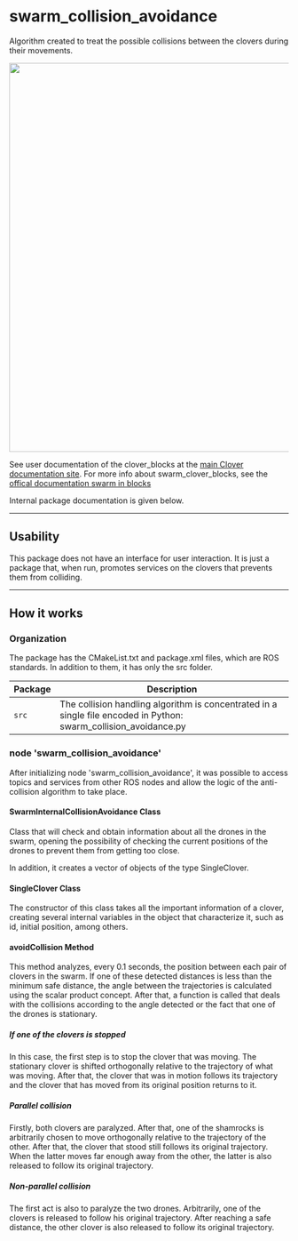 # swarm_collision_avoidance

Algorithm created to treat the possible collisions between the clovers during their movements.

<img src="demo.gif" width=700>

See user documentation of the clover_blocks at the [main Clover documentation site](https://clover.coex.tech/en/blocks.html).
For more info about swarm_clover_blocks, see the [offical documentation swarm in blocks](https://swarm-in-blocks.gitbook.io/swarm-in-blocks/introduction/swarm-in-blocks)

Internal package documentation is given below.

---

## Usability

This package does not have an interface for user interaction. It is just a package that, when run, promotes services on the clovers that prevents them from colliding.

---

## How it works

### Organization

The package has the CMakeList.txt and package.xml files, which are ROS standards. In addition to them, it has only the src folder.

| Package | Description |
| ------- | -------- |
| `src` | The collision handling algorithm is concentrated in a single file encoded in Python: swarm_collision_avoidance.py |

### node 'swarm_collision_avoidance'

After initializing node 'swarm_collision_avoidance', it was possible to access topics and services from other ROS nodes and allow the logic of the anti-collision algorithm to take place.

#### SwarmInternalCollisionAvoidance Class

Class that will check and obtain information about all the drones in the swarm, opening the possibility of checking the current positions of the drones to prevent them from getting too close. 

In addition, it creates a vector of objects of the type SingleClover.

#### SingleClover Class

The constructor of this class takes all the important information of a clover, creating several internal variables in the object that characterize it, such as id, initial position, among others.

#### avoidCollision Method

This method analyzes, every 0.1 seconds, the position between each pair of clovers in the swarm. If one of these detected distances is less than the minimum safe distance, the angle between the trajectories is calculated using the scalar product concept. After that, a function is called that deals with the collisions according to the angle detected or the fact that one of the drones is stationary.

##### If one of the clovers is stopped

In this case, the first step is to stop the clover that was moving. The stationary clover is shifted orthogonally relative to the trajectory of what was moving. After that, the clover that was in motion follows its trajectory and the clover that has moved from its original position returns to it.

##### Parallel collision

Firstly, both clovers are paralyzed. After that, one of the shamrocks is arbitrarily chosen to move orthogonally relative to the trajectory of the other. After that, the clover that stood still follows its original trajectory. When the latter moves far enough away from the other, the latter is also released to follow its original trajectory.

##### Non-parallel collision

The first act is also to paralyze the two drones. Arbitrarily, one of the clovers is released to follow his original trajectory. After reaching a safe distance, the other clover is also released to follow its original trajectory.

